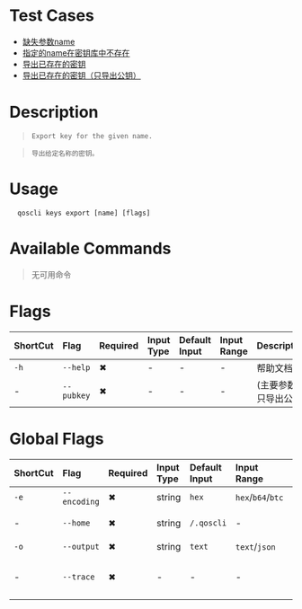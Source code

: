  # Test Cases

- [缺失参数name](./TestCase01.md)
- [指定的name在密钥库中不存在](./TestCase02.md)
- [导出已存在的密钥](./TestCase03.md)
- [导出已存在的密钥（只导出公钥）](./TestCase04.md)

# Description

>     Export key for the given name.

>     导出给定名称的密钥。

# Usage
```
  qoscli keys export [name] [flags]
```

# Available Commands

>无可用命令

# Flags

| ShortCut | Flag       | Required | Input Type | Default Input | Input Range | Description |
|:---------|:-----------|:---------|:-----------|:--------------|:------------|:------------|
| `-h`     | `--help`   | ✖        | -          | -             | -           | 帮助文档        |
| -        | `--pubkey` | ✖        | -          | -             | -           | (主要参数)只导出公钥 |

# Global Flags

| ShortCut | Flag         | Required | Input Type | Default Input | Input Range       | Description  |
|:---------|:-------------|:---------|:-----------|:--------------|:------------------|:-------------|
| `-e`     | `--encoding` | ✖        | string     | `hex`         | `hex`/`b64`/`btc` | 二进制编码        |
| -        | `--home`     | ✖        | string     | `/.qoscli`    | -                 | 配置和数据的目录     |
| `-o`     | `--output`   | ✖        | string     | `text`        | `text`/`json`     | 输出格式         |
| -        | `--trace`    | ✖        | -          | -             | -                 | 打印出错时的完整堆栈跟踪 |